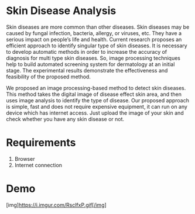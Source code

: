 # Skin Disease Analysis
Skin diseases are more common than other diseases. Skin diseases may be caused by fungal infection, bacteria, allergy, or viruses, etc. They have a serious impact on people’s life and health. Current research proposes an efficient approach to identify singular type of skin diseases. It is necessary to develop automatic methods in order to increase the accuracy of diagnosis for multi type skin diseases. So, image processing techniques help to build automated screening system for dermatology at an initial stage. The experimental results demonstrate the effectiveness and feasibility of the proposed method.

We proposed an image processing-based method to detect skin diseases. This method takes the digital image of disease effect skin area, and then uses image analysis to identify the type of disease. Our proposed approach is simple, fast and does not require expensive equipment, it can run on any device which has internet access. Just upload the image of your skin and check whether you have any skin disease or not.

# Requirements
1. Browser
2. Internet connection

# Demo
[img]https://i.imgur.com/RsclfxP.gif[/img]
